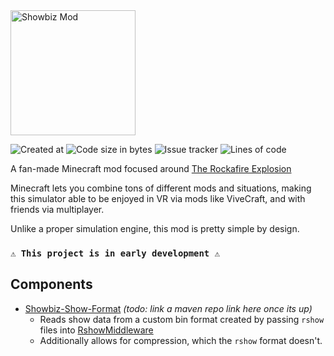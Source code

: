 <img src="./animated_logo.gif" alt="Showbiz Mod" height="200px" img/>

![Created at](https://img.shields.io/github/created-at/FlooferLand/Showbiz-Mod?style=plastic&logo=github&link=https://github.com/FlooferLand/Showbiz-Mod)
![Code size in bytes](https://img.shields.io/github/languages/code-size/FlooferLand/Showbiz-Mod?style=plastic&color=brightgreen&link=https://github.com/FlooferLand/Showbiz-Mod)
![Issue tracker](https://img.shields.io/github/issues/FlooferLand/Showbiz-Mod?style=plastic&link=https://github.com/FlooferLand/Showbiz-Mod/issues)
![Lines of code](https://img.shields.io/tokei/lines/github/FlooferLand/Showbiz-Mod?style=plastic&link=https://github.com/FlooferLand/Showbiz-Mod)

A fan-made Minecraft mod focused around [The Rockafire Explosion](https://www.youtube.com/watch?v=8SeSavNd9_c&list=PLB8A625C54121DA04)

Minecraft lets you combine tons of different mods and situations, making this simulator able to be enjoyed in VR via mods like ViveCraft, and with friends via multiplayer.

Unlike a proper simulation engine, this mod is pretty simple by design.

### `⚠️ This project is in early development ⚠️`

## Components
- [Showbiz-Show-Format](https://github.com/FlooferLand/Showbiz-Show-Format) _(todo: link a maven repo link here once its up)_
  - Reads show data from a custom bin format created by passing `rshow` files into [RshowMiddleware](https://github.com/FlooferLand/RshowMiddleware)
  - Additionally allows for compression, which the `rshow` format doesn't.
